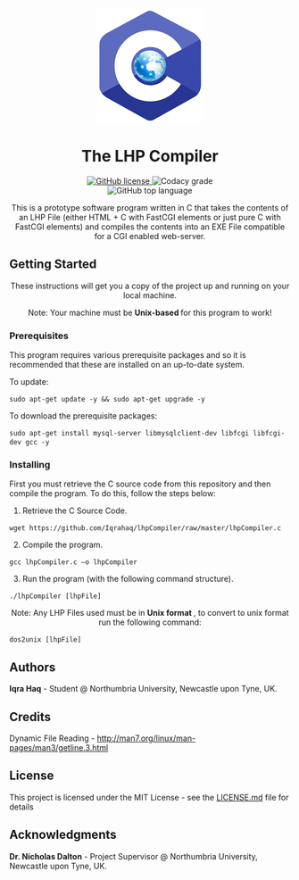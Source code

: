 <meta name="author" content="Iqra Haq">

<p align="center">
  <img src="lhpCompilerIcon.png" alt="lhpCompilerIcon">
</p>

<h1 align="center" style="font-weight: bold;">
  The LHP Compiler
</h1>

<p align="center">
  <a href="https://github.com/Iqrahaq/The-LHP-Compiler/blob/main/LICENSE">
    <img alt="GitHub license" src="https://img.shields.io/github/license/Iqrahaq/The-LHP-Compiler">
  </a>  
  <img alt="Codacy grade" src="https://img.shields.io/codacy/grade/ea3a99f3ce1f43d1a65d8252ba0fa3ea"> <br/>
  <img alt="GitHub top language" src="https://img.shields.io/github/languages/top/Iqrahaq/The-LHP-Compiler">
</p>

<p align="center">This is a prototype software program written in C that takes the contents of an LHP File (either HTML + C with FastCGI elements or just pure C with FastCGI elements) and compiles the contents into an EXE File compatible for a CGI enabled web-server.</p>

## Getting Started

<p align="center"> These instructions will get you a copy of the project up and running on your local machine. </p>
<p align="center"> Note: Your machine must be <b> Unix-based </b> for this program to work! </p>

### Prerequisites

This program requires various prerequisite packages and so it is recommended that these are installed on an up-to-date system.

To update:

```
sudo apt-get update -y && sudo apt-get upgrade -y
```

To download the prerequisite packages:

```
sudo apt-get install mysql-server libmysqlclient-dev libfcgi libfcgi-dev gcc -y
```

### Installing

First you must retrieve the C source code from this repository and then compile the program.
To do this, follow the steps below:

1. Retrieve the C Source Code.

```
wget https://github.com/Iqrahaq/lhpCompiler/raw/master/lhpCompiler.c
```

2. Compile the program.

```
gcc lhpCompiler.c –o lhpCompiler
```
3. Run the program (with the following command structure).
```
./lhpCompiler [lhpFile]
```

<p align="center"> Note: Any LHP Files used must be in <b> Unix format </b>, to convert to unix format run the following command: </p>

```
dos2unix [lhpFile]
```

## Authors
**Iqra Haq** - Student @ Northumbria University, Newcastle upon Tyne, UK.

## Credits
Dynamic File Reading - http://man7.org/linux/man-pages/man3/getline.3.html

## License

This project is licensed under the MIT License - see the [LICENSE.md](LICENSE) file for details

## Acknowledgments
**Dr. Nicholas Dalton** - Project Supervisor @ Northumbria University, Newcastle upon Tyne, UK.

